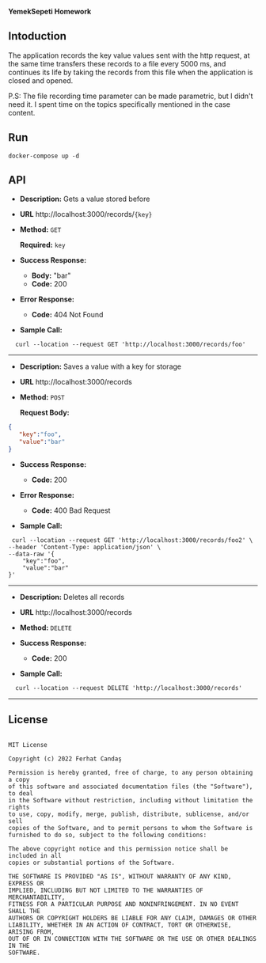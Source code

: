

**YemekSepeti Homework**

## Intoduction
The application records the key value values sent with the http request, at the same time transfers these records to a file every 5000 ms, and continues its life by taking the records from this file when the application is closed and opened.


P.S: The file recording time parameter can be made parametric, but I didn't need it. I spent time on the topics specifically mentioned in the case content.

## Run

```
docker-compose up -d
```

## API  
* **Description:** Gets a value stored before
* **URL**
  http://localhost:3000/records/`{key}`
* **Method:** `GET` 
 
   **Required:**
   `key`

* **Success Response:**
   * **Body:** "bar" <br />  
   * **Code:** 200 <br />  
* **Error Response:**
  * **Code:** 404 Not Found <br />

* **Sample Call:**

```curl
  curl --location --request GET 'http://localhost:3000/records/foo'
```


<hr>

* **Description:** Saves a value with a key for storage
* **URL**
  http://localhost:3000/records
* **Method:** `POST` 
 
   **Request Body:**
 
 ```json
 {
    "key":"foo",
    "value":"bar"
}
 ```

* **Success Response:**
   * **Code:** 200 <br />  
* **Error Response:**
  * **Code:** 400 Bad Request<br />

* **Sample Call:**
```curl
 curl --location --request GET 'http://localhost:3000/records/foo2' \
--header 'Content-Type: application/json' \
--data-raw '{
    "key":"foo",
    "value":"bar"
}'
```
 
<hr>


* **Description:** Deletes all records
* **URL**
  http://localhost:3000/records
* **Method:** `DELETE` 

* **Success Response:**
   * **Code:** 200 <br />  

* **Sample Call:**

```curl
  curl --location --request DELETE 'http://localhost:3000/records'
```

<hr>





## License
```license

MIT License

Copyright (c) 2022 Ferhat Candaş

Permission is hereby granted, free of charge, to any person obtaining a copy
of this software and associated documentation files (the "Software"), to deal
in the Software without restriction, including without limitation the rights
to use, copy, modify, merge, publish, distribute, sublicense, and/or sell
copies of the Software, and to permit persons to whom the Software is
furnished to do so, subject to the following conditions:

The above copyright notice and this permission notice shall be included in all
copies or substantial portions of the Software.

THE SOFTWARE IS PROVIDED "AS IS", WITHOUT WARRANTY OF ANY KIND, EXPRESS OR
IMPLIED, INCLUDING BUT NOT LIMITED TO THE WARRANTIES OF MERCHANTABILITY,
FITNESS FOR A PARTICULAR PURPOSE AND NONINFRINGEMENT. IN NO EVENT SHALL THE
AUTHORS OR COPYRIGHT HOLDERS BE LIABLE FOR ANY CLAIM, DAMAGES OR OTHER
LIABILITY, WHETHER IN AN ACTION OF CONTRACT, TORT OR OTHERWISE, ARISING FROM,
OUT OF OR IN CONNECTION WITH THE SOFTWARE OR THE USE OR OTHER DEALINGS IN THE
SOFTWARE.
```
